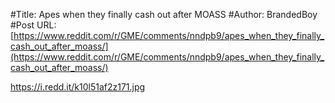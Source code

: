 #Title: Apes when they finally cash out after MOASS
#Author: BrandedBoy
#Post URL: [https://www.reddit.com/r/GME/comments/nndpb9/apes_when_they_finally_cash_out_after_moass/](https://www.reddit.com/r/GME/comments/nndpb9/apes_when_they_finally_cash_out_after_moass/)


https://i.redd.it/k10l51af2z171.jpg